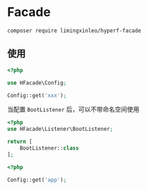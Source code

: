 # Facade

```
composer require limingxinleo/hyperf-facade
```

## 使用

```php
<?php

use HFacade\Config;

Config::get('xxx');
```

当配置 `BootListener` 后，可以不带命名空间使用

```php
<?php
use HFacade\Listener\BootListener;

return [
    BootListener::class
];
```

```php
<?php

Config::get('app');
```
